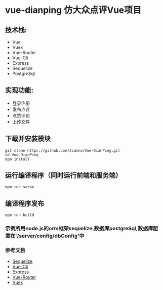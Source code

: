 # vue-dianping 仿大众点评Vue项目

## 技术栈:
* Vue
* Vuex
* Vue-Router
* Vue-Cli
* Express
* Sequelize
* PostgreSql


## 实现功能:
* 登录注册
* 发布点评
* 点赞评论
* 上传文件


## 下载并安装模块
```
git clone https://github.com/Jcanno/Vue-DianPing.git
cd Vue-DianPing
npm install
```

## 运行编译程序（同时运行前端和服务端）
```
npm run serve
```

## 编译程序发布
```
npm run build
```

### 示例所用node.js的orm框架sequelize,数据库postgreSql,数据库配置在'/server/config/dbConfig'中
### 参考文档  
* [Sequelize](https://github.com/demopark/sequelize-docs-Zh-CN)
* [Vue-Cli](https://cli.vuejs.org/zh/)
* [Express](https://cli.vuejs.org/zh/)
* [Vue-Router](https://router.vuejs.org/zh/guide/)
* [Vuex](https://vuex.vuejs.org/zh/)
